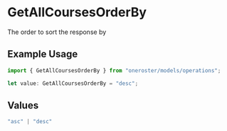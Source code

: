 # GetAllCoursesOrderBy

The order to sort the response by

## Example Usage

```typescript
import { GetAllCoursesOrderBy } from "oneroster/models/operations";

let value: GetAllCoursesOrderBy = "desc";
```

## Values

```typescript
"asc" | "desc"
```